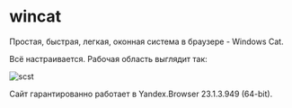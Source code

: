 # wincat

Простая, быстрая, легкая, оконная система в браузере - Windows Cat.

Всё настраивается. Рабочая область выглядит так:

![scst](https://user-images.githubusercontent.com/10297748/223422084-12a4e26b-28ac-4eb6-adcd-b89b23e2df5e.png)

Сайт гарантированно работает в Yandex.Browser 23.1.3.949 (64-bit).
